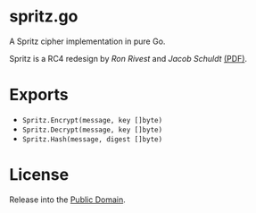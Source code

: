 # spritz.go
A Spritz cipher implementation in pure Go.

Spritz is a RC4 redesign by *Ron Rivest* and *Jacob Schuldt*
[(PDF)](docs/RS14.pdf).

# Exports

* `Spritz.Encrypt(message, key []byte)`
* `Spritz.Decrypt(message, key []byte)`
* `Spritz.Hash(message, digest []byte)`

# License
Release into the [Public Domain](LICENSE.txt).